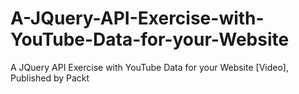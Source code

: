 # A-JQuery-API-Exercise-with-YouTube-Data-for-your-Website
A JQuery API Exercise with YouTube Data for your Website [Video], Published by Packt
